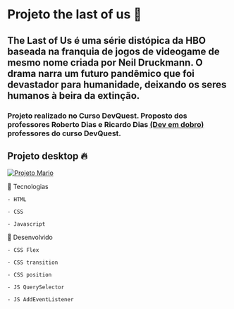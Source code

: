 
# Projeto the last of us 🚀

## The Last of Us é uma série distópica da HBO baseada na franquia de jogos de videogame de mesmo nome criada por Neil Druckmann. O drama narra um futuro pandêmico que foi devastador para humanidade, deixando os seres humanos à beira da extinção.

### Projeto realizado no Curso DevQuest. Proposto dos professores Roberto Dias e Ricardo Dias [(Dev em dobro)](https://www.instagram.com/devemdobro/) professores do curso DevQuest.

## Projeto desktop 🔥

 [<img src="/src/imagens/projeto-the-last.gif" alt="Projeto Mario">]()

📌  Tecnologias 
````
- HTML

- CSS 

- Javascript 
````

📌  Desenvolvido
````
- CSS Flex 

- CSS transition

- CSS position

- JS QuerySelector

- JS AddEventListener

````
